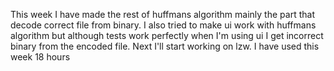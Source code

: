 This week I have made the rest of huffmans algorithm mainly the part that decode correct file from binary. I also tried to make ui work with huffmans algorithm but although tests work perfectly when I'm using ui I get incorrect binary from the encoded file.
Next I'll start working on lzw.
I have used this week 18 hours 
